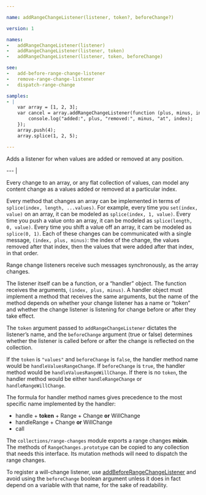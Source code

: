 ```yaml
---

name: addRangeChangeListener(listener, token?, beforeChange?)

version: 1

names:
-   addRangeChangeListener(listener)
-   addRangeChangeListener(listener, token)
-   addRangeChangeListener(listener, token, beforeChange)

see:
-   add-before-range-change-listener
-   remove-range-change-listener
-   dispatch-range-change

samples:
- |
    var array = [1, 2, 3];
    var cancel = array.addRangeChangeListener(function (plus, minus, index) {
        console.log("added:", plus, "removed:", minus, "at", index);
    });
    array.push(4);
    array.splice(1, 2, 5);

---
```


Adds a listener for when values are added or removed at any position.

--- |

Every change to an array, or any flat collection of values, can model any
content change as a values added or removed at a particular index.

Every method that changes an array can be implemented in terms of `splice(index,
length, ...values)`.
For example, every time you `set(index, value)` on an array, it can be modeled
as `splice(index, 1, value)`.
Every time you push a value onto an array, it can be modeled as `splice(length,
0, value)`.
Every time you shift a value off an array, it cam be modeled as `splice(0, 1)`.
Each of these changes can be communicated with a single message, `(index, plus,
minus)`: the index of the change, the values removed after that index, then the
values that were added after that index, in that order.

Range change listeners receive such messages synchronously, as the array
changes.

The listener itself can be a function, or a “handler” object.
The function receives the arguments, `(index, plus, minus)`.
A handler object must implement a method that receives the same arguments, but
the name of the method depends on whether your change listener has a name or
“token” and whether the change listener is listening for change before or after
they take effect.

The `token` argument passed to `addRangeChangeListener` dictates the listener’s
name, and the `beforeChange` argument (true or false) determines whether the
listener is called before or after the change is reflected on the collection.

If the `token` is `"values"` and `beforeChange` is `false`, the handler method
name would be `handleValuesRangeChange`.
If `beforeChange` is `true`, the handler method would be
`handleValuesRangeWillChange`.
If there is no `token`, the handler method would be either `handleRangeChange`
or `handleRangeWillChange`.

The formula for handler method names gives precedence to the most specific name
implemented by the handler:

-   handle + **token** + Range + Change **or** WillChange
-   handleRange + Change **or** WillChange
-   call

The `collections/range-changes` module exports a range changes **mixin**.
The methods of `RangeChanges.prototype` can be copied to any collection
that needs this interface.  Its mutation methods will need to dispatch
the range changes.

To register a will-change listener, use
[addBeforeRangeChangeListener](add-before-range-change-listener) and avoid using
the `beforeChange` boolean argument unless it does in fact depend on a variable
with that name, for the sake of readability.

